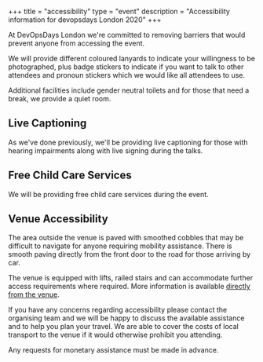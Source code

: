 +++
title = "accessibility"
type = "event"
description = "Accessibility information for devopsdays London 2020"
+++

At DevOpsDays London we're committed to removing barriers that would prevent anyone from accessing the event.

We will provide different coloured lanyards to indicate your willingness to be photographed, plus badge stickers to indicate if you want to talk to other attendees and pronoun stickers which we would like all attendees to use.

Additional facilities include gender neutral toilets and for those that need a break, we provide a quiet room.

## Live Captioning

As we've done previously, we'll be providing live captioning for those with hearing impairments along with live signing during the talks.

## Free Child Care Services

We will be providing free child care services during the event.

## Venue Accessibility

The area outside the venue is paved with smoothed cobbles that may be difficult to navigate for anyone requiring mobility assistance. There is smooth paving directly from the front door to the road for those arriving by car.

The venue is equipped with lifts, railed stairs and can accommodate further access requirements where required. More information is available [directly from the venue](https://qeiicentre.london/accessibility-information/).

If you have any concerns regarding accessibility please contact the organising team and we will be happy to discuss the available assistance and to help you plan your travel. We are able to cover the costs of local transport to the venue if it would otherwise prohibit you attending.

Any requests for monetary assistance must be made in advance.
